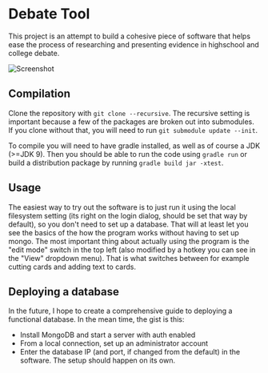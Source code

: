 # Debate Tool
This project is an attempt to build a cohesive piece of software that helps ease the process of researching and presenting evidence in highschool and college debate.

![Screenshot](https://raw.githubusercontent.com/credman0/unnamed-debate-tool/master/wiki/running_application.png)

## Compilation
Clone the repository with ```git clone --recursive```. The recursive setting is important because a few of the packages are broken out into submodules. If you clone without that, you will need to run ```git submodule update --init```.

To compile you will need to have gradle installed, as well as of course a JDK (>=JDK 9). Then you should be able to run the code using ```gradle run``` or build a distribution package by running ```gradle build jar -xtest```.

## Usage
The easiest way to try out the software is to just run it using the local filesystem setting (its right on the login dialog, should be set that way by default), so you don't need to set up a database. That will at least let you see the basics of the how the program works without having to set up mongo. The most important thing about actually using the program is the "edit mode" switch in the top left (also modified by a hotkey you can see in the "View" dropdown menu). That is what switches between for example cutting cards and adding text to cards.

## Deploying a database
In the future, I hope to create a comprehensive guide to deploying a functional database. In the mean time, the gist is this:
* Install MongoDB and start a server with auth enabled
* From a local connection, set up an administrator account
* Enter the database IP (and port, if changed from the default) in the software. The setup should happen on its own.
